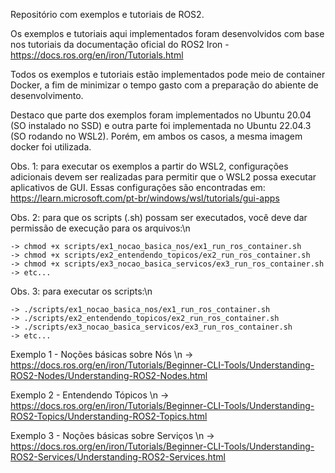 Repositório com exemplos e tutoriais de ROS2.

Os exemplos e tutoriais aqui implementados foram desenvolvidos com base nos tutoriais 
da documentação oficial do ROS2 Iron - https://docs.ros.org/en/iron/Tutorials.html

Todos os exemplos e tutoriais estão implementados pode meio de container Docker, a fim 
de minimizar o tempo gasto com a preparação do abiente de desenvolvimento.

Destaco que parte dos exemplos foram implementados no Ubuntu 20.04 (SO instalado no SSD) 
e outra parte foi implementada no Ubuntu 22.04.3 (SO rodando no WSL2). Porém, em ambos 
os casos, a mesma imagem docker foi utilizada.

Obs. 1: para executar os exemplos a partir do WSL2, configurações adicionais devem ser 
realizadas para permitir que o WSL2 possa executar aplicativos de GUI. Essas configurações 
são encontradas em: https://learn.microsoft.com/pt-br/windows/wsl/tutorials/gui-apps

Obs. 2: para que os scripts (.sh) possam ser executados, você deve dar permissão de 
execução para os arquivos:\n

    -> chmod +x scripts/ex1_nocao_basica_nos/ex1_run_ros_container.sh
    -> chmod +x scripts/ex2_entendendo_topicos/ex2_run_ros_container.sh
    -> chmod +x scripts/ex3_nocao_basica_servicos/ex3_run_ros_container.sh
    -> etc...

Obs. 3: para executar os scripts:\n

    -> ./scripts/ex1_nocao_basica_nos/ex1_run_ros_container.sh
    -> ./scripts/ex2_entendendo_topicos/ex2_run_ros_container.sh
    -> ./scripts/ex3_nocao_basica_servicos/ex3_run_ros_container.sh
    -> etc...

Exemplo 1 - Noções básicas sobre Nós \n
-> https://docs.ros.org/en/iron/Tutorials/Beginner-CLI-Tools/Understanding-ROS2-Nodes/Understanding-ROS2-Nodes.html

Exemplo 2 - Entendendo Tópicos \n
-> https://docs.ros.org/en/iron/Tutorials/Beginner-CLI-Tools/Understanding-ROS2-Topics/Understanding-ROS2-Topics.html

Exemplo 3 - Noções básicas sobre Serviços \n
-> https://docs.ros.org/en/iron/Tutorials/Beginner-CLI-Tools/Understanding-ROS2-Services/Understanding-ROS2-Services.html




